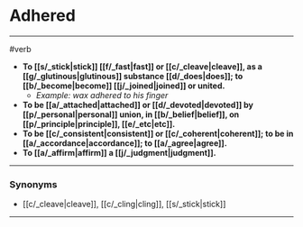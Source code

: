 # Adhered
---
#verb
- **To [[s/_stick|stick]] [[f/_fast|fast]] or [[c/_cleave|cleave]], as a [[g/_glutinous|glutinous]] substance [[d/_does|does]]; to [[b/_become|become]] [[j/_joined|joined]] or united.**
	- _Example: wax adhered to his finger_
- **To be [[a/_attached|attached]] or [[d/_devoted|devoted]] by [[p/_personal|personal]] union, in [[b/_belief|belief]], on [[p/_principle|principle]], [[e/_etc|etc]].**
- **To be [[c/_consistent|consistent]] or [[c/_coherent|coherent]]; to be in [[a/_accordance|accordance]]; to [[a/_agree|agree]].**
- **To [[a/_affirm|affirm]] a [[j/_judgment|judgment]].**
---
### Synonyms
- [[c/_cleave|cleave]], [[c/_cling|cling]], [[s/_stick|stick]]
---
